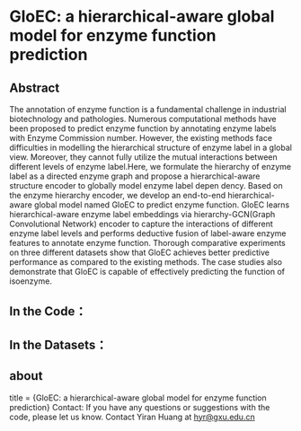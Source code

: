 # GloEC: a hierarchical-aware global model for enzyme function prediction

## Abstract
The annotation of enzyme function is a fundamental challenge in industrial biotechnology and pathologies. Numerous computational methods have been proposed to predict enzyme function by annotating enzyme labels with Enzyme Commission number. However, the existing methods face difficulties in modelling the hierarchical structure  of enzyme label in a global view. Moreover, they cannot fully utilize the mutual interactions between different levels  of enzyme label.Here, we formulate the hierarchy of enzyme label as a directed enzyme graph and propose a hierarchical-aware structure encoder to globally model enzyme label depen dency. Based on the enzyme hierarchy encoder, we develop an end-to-end hierarchical-aware global model named GloEC to predict enzyme function.  GloEC learns hierarchical-aware enzyme label embeddings via hierarchy-GCN(Graph Convolutional Network) encoder to capture the interactions of different enzyme label levels and performs deductive fusion of label-aware enzyme features to annotate enzyme function. Thorough comparative experiments on three different datasets show that GloEC achieves better predictive performance as compared to the existing methods. The case studies also demonstrate that GloEC is capable of effectively predicting the function of isoenzyme.

## In the Code：

## In the Datasets：

## about
title = {GloEC: a hierarchical-aware global model for enzyme function prediction}
Contact: If you have any questions or suggestions with the code, please let us know. Contact Yiran Huang at hyr@gxu.edu.cn
